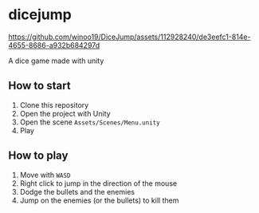# dicejump


https://github.com/winoo19/DiceJump/assets/112928240/de3eefc1-814e-4655-8686-a932b684297d


A dice game made with unity

## How to start

1. Clone this repository
2. Open the project with Unity
3. Open the scene `Assets/Scenes/Menu.unity`
4. Play

## How to play

1. Move with `WASD`
2. Right click to jump in the direction of the mouse
3. Dodge the bullets and the enemies
4. Jump on the enemies (or the bullets) to kill them
